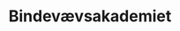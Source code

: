 ---
layout: ../../layouts/CaseLayout.astro
title: "Bindevævsakademiet"
beskrivelse: "Den unikke behandlingsmetode, der favner det fysiske, det følelsesmæssige & det energetiske i én berøring"
kunde: "Katrine Wennerwald"
slug: "obi"
kundebeskrivelse: "Behandler"
casetitle: "Ny Hjemmeside, der Tiltrækker og Inspirerer"
udfordringen: "Katrine Wennerwald er en specialiseret klinik, der fokuserer på behandling og forebyggelse af bindevævssygdomme og -dysfunktioner. Klinikkens mål var at få en hjemmeside, der præsenterede deres behandlingstilbud og ekspertise på en indbydende og informativ måde."
titel1: "Nyt nemt og brugervenligt"
tekst1: "Vi udviklede en visuelt tiltalende og brugervenlig hjemmeside med en lettilgængelig navigation, der gjorde det nemt for besøgende at finde relevant information.

Hjemmesiden indeholdt engagerende og informativt indhold om bindevævssygdomme og -dysfunktioner, samt klinikkens behandlinger og metoder."
mockupimg: "../bindevævs.png"
mockupalttext: "hjemmeside vist på computer og smartphone"
farverimg: "../bindevævsfarver.svg"
farveralttext: "Mørk farvepalette med sort, gul og blå"
quotetitel: "Fantastisk oplevelse"
quote: "Jeg har haft en fantastiske oplevede med BESA Digital, som har hjulpet mig godt videre. Jeg vil gerne rose hele teamet hos Besas Digital som tager en meget seriøs tilgang til min markedsføring og altid er til rådighed. 

Mine varmeste anbefalinger herfra."
kundeimg: "../katrine.png"
kundeimgalt: "billede af kvinde"
titel2: "Flere Klienter og Større Synlighed"
tekst2: "Den nye hjemmeside har forbedret klinikkens online tilstedeværelse, øget brugertilfredsheden og skabt en effektiv platform for at tiltrække nye klienter og samarbejdspartnere. 

Dette projekt viser vores bureaus evne til at levere skræddersyede og effektive løsninger, der imødekommer kundernes specifikke behov og mål."
tekst2img: "../bindevævs2.png"
tekst2imgalt: "dame i sweater der holder en skål mad i hænderne"
---